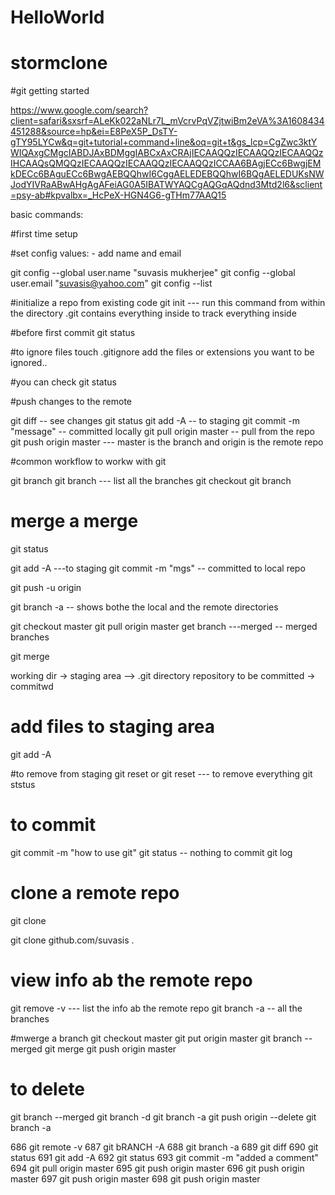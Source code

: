 # HelloWorld
# stormclone

#git getting started

https://www.google.com/search?client=safari&sxsrf=ALeKk022aNLr7L_mVcrvPqVZjtwiBm2eVA%3A1608434451288&source=hp&ei=E8PeX5P_DsTY-gTY95LYCw&q=git+tutorial+command+line&oq=git+t&gs_lcp=CgZwc3ktYWIQAxgCMgcIABDJAxBDMggIABCxAxCRAjIECAAQQzIECAAQQzIECAAQQzIHCAAQsQMQQzIECAAQQzIECAAQQzIECAAQQzICCAA6BAgjECc6BwgjEMkDECc6BAguECc6BwgAEBQQhwI6CggAELEDEBQQhwI6BQgAELEDUKsNWJodYIVRaABwAHgAgAFeiAG0A5IBATWYAQCgAQGqAQdnd3Mtd2l6&sclient=psy-ab#kpvalbx=_HcPeX-HGN4G6-gTHm77AAQ15

basic commands:

#first time setup

#set config values: - add name and email

git config --global user.name "suvasis mukherjee"
git config --global user.email "suvasis@yahoo.com"
git config --list

#initialize a repo from existing code
git init --- run this command from within the directory
             .git contains everything inside to track everything inside

#before first commit
git status

#to ignore files
touch .gitignore
add the files or extensions you want to be ignored..

#you can check
git status


#push changes to the remote

git diff -- see changes
git status
git add -A -- to staging
git commit -m "message" -- committed locally
git pull origin master -- pull from the repo
git push origin master --- master is the branch and origin is the remote repo

#common workflow to workw with git

git branch <name of branch>
git branch  --- list all the branches
git checkout  <branch>
git branch


# merge a merge
git status

git add -A  ---to staging
git commit -m  "mgs" -- committed to local repo

git push -u origin <branch>

git branch -a  -- shows bothe the local and the remote directories


git checkout master
git pull origin master
get branch ---merged -- merged branches

git merge <branch>


working dir -> staging area --> .git directory repository
               to be committed -> commitwd

# add files to staging area
git add -A

#to remove from staging
git reset <file name> or git reset --- to remove everything
git ststus

# to commit
git commit -m "how to use git"
git status -- nothing to commit 
git log

# clone a remote repo
git clone <url > <where to clone>

git clone github.com/suvasis .

# view info ab the remote repo
git remove -v --- list the info ab the remote repo
git branch -a -- all the branches

#mwerge a branch
git checkout master
git put origin master
git branch --merged
git merge <branch name>
git push origin master 


# to delete
git branch --merged
git branch -d <branch name>
git branch -a
git push origin --delete <branch name>
git branch -a














  686  git remote -v
  687  git bRANCH -A
  688  git branch -a
  689  git diff
  690  git status
  691  git add -A
  692  git status
  693  git commit -m "added a comment"
  694  git pull origin master
  695  git push origin master
  696  git push origin master
  697  git push origin master
  698  git push origin master
